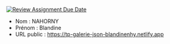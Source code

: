 [![Review Assignment Due Date](https://classroom.github.com/assets/deadline-readme-button-24ddc0f5d75046c5622901739e7c5dd533143b0c8e959d652212380cedb1ea36.svg)](https://classroom.github.com/a/pzZOQLNv)
- Nom : NAHORNY
- Prénom : Blandine
- URL public : https://tp-galerie-json-blandinenhy.netlify.app

